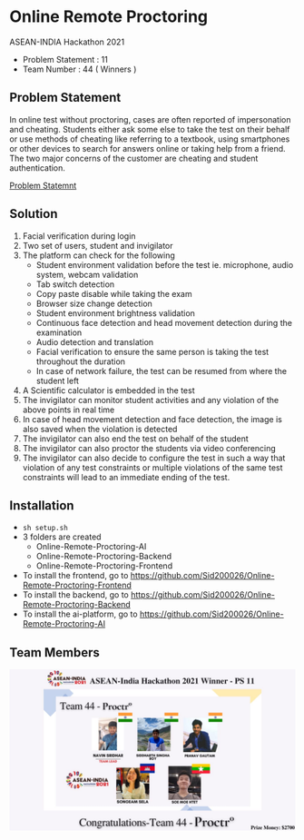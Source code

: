 # Online Remote Proctoring

ASEAN-INDIA Hackathon 2021

- Problem Statement : 11
- Team Number : 44 ( Winners )

## Problem Statement

In online test without proctoring, cases are often reported of impersonation and cheating. Students either ask some else to take the test on their behalf or use methods of cheating like referring to a textbook, using smartphones or other devices to search for answers online or taking help from a friend. The two major concerns of the customer are cheating and student authentication.

[Problem Statemnt](https://india-asean.mic.gov.in/problem-statement)

## Solution

1. Facial verification during login
2. Two set of users, student and invigilator
3. The platform can check for the following
   - Student environment validation before the test ie. microphone, audio system, webcam validation
   - Tab switch detection
   - Copy paste disable while taking the exam
   - Browser size change detection
   - Student environment brightness validation
   - Continuous face detection and head movement detection during the examination
   - Audio detection and translation
   - Facial verification to ensure the same person is taking the test throughout the duration
   - In case of network failure, the test can be resumed from where the student left
4. A Scientific calculator is embedded in the test
5. The invigilator can monitor student activities and any violation of the above points in real time
6. In case of head movement detection and face detection, the image is also saved when the violation is detected
7. The invigilator can also end the test on behalf of the student
8. The invigilator can also proctor the students via video conferencing
9. The invigilator can also decide to configure the test in such a way that violation of any test constraints or multiple violations of the same test constraints will lead to an immediate ending of the test.

## Installation

- `sh setup.sh`
- 3 folders are created
   - Online-Remote-Proctoring-AI
   - Online-Remote-Proctoring-Backend
   - Online-Remote-Proctoring-Frontend
- To install the frontend, go to https://github.com/Sid200026/Online-Remote-Proctoring-Frontend
- To install the backend, go to https://github.com/Sid200026/Online-Remote-Proctoring-Backend
- To install the ai-platform, go to https://github.com/Sid200026/Online-Remote-Proctoring-AI

## Team Members

![Team Architecture](./assets/team.jpeg)
